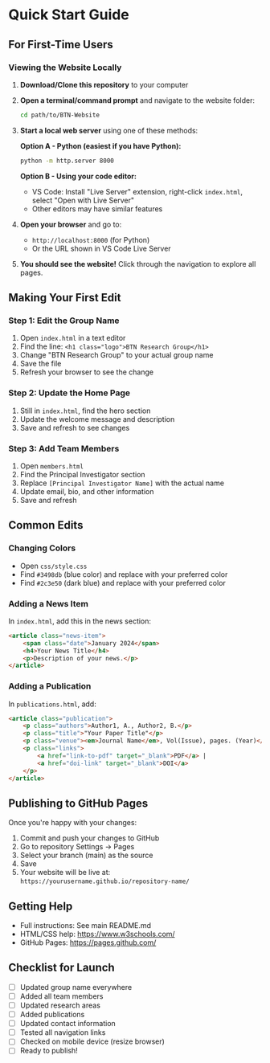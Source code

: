 # Quick Start Guide

## For First-Time Users

### Viewing the Website Locally

1. **Download/Clone this repository** to your computer

2. **Open a terminal/command prompt** and navigate to the website folder:
   ```bash
   cd path/to/BTN-Website
   ```

3. **Start a local web server** using one of these methods:
   
   **Option A - Python (easiest if you have Python):**
   ```bash
   python -m http.server 8000
   ```
   
   **Option B - Using your code editor:**
   - VS Code: Install "Live Server" extension, right-click `index.html`, select "Open with Live Server"
   - Other editors may have similar features

4. **Open your browser** and go to:
   - `http://localhost:8000` (for Python)
   - Or the URL shown in VS Code Live Server

5. **You should see the website!** Click through the navigation to explore all pages.

## Making Your First Edit

### Step 1: Edit the Group Name

1. Open `index.html` in a text editor
2. Find the line: `<h1 class="logo">BTN Research Group</h1>`
3. Change "BTN Research Group" to your actual group name
4. Save the file
5. Refresh your browser to see the change

### Step 2: Update the Home Page

1. Still in `index.html`, find the hero section
2. Update the welcome message and description
3. Save and refresh to see changes

### Step 3: Add Team Members

1. Open `members.html`
2. Find the Principal Investigator section
3. Replace `[Principal Investigator Name]` with the actual name
4. Update email, bio, and other information
5. Save and refresh

## Common Edits

### Changing Colors
- Open `css/style.css`
- Find `#3498db` (blue color) and replace with your preferred color
- Find `#2c3e50` (dark blue) and replace with your preferred color

### Adding a News Item
In `index.html`, add this in the news section:
```html
<article class="news-item">
    <span class="date">January 2024</span>
    <h4>Your News Title</h4>
    <p>Description of your news.</p>
</article>
```

### Adding a Publication
In `publications.html`, add:
```html
<article class="publication">
    <p class="authors">Author1, A., Author2, B.</p>
    <p class="title">"Your Paper Title"</p>
    <p class="venue"><em>Journal Name</em>, Vol(Issue), pages. (Year)</p>
    <p class="links">
        <a href="link-to-pdf" target="_blank">PDF</a> | 
        <a href="doi-link" target="_blank">DOI</a>
    </p>
</article>
```

## Publishing to GitHub Pages

Once you're happy with your changes:

1. Commit and push your changes to GitHub
2. Go to repository Settings → Pages
3. Select your branch (main) as the source
4. Save
5. Your website will be live at: `https://yourusername.github.io/repository-name/`

## Getting Help

- Full instructions: See main README.md
- HTML/CSS help: https://www.w3schools.com/
- GitHub Pages: https://pages.github.com/

## Checklist for Launch

- [ ] Updated group name everywhere
- [ ] Added all team members
- [ ] Updated research areas
- [ ] Added publications
- [ ] Updated contact information
- [ ] Tested all navigation links
- [ ] Checked on mobile device (resize browser)
- [ ] Ready to publish!